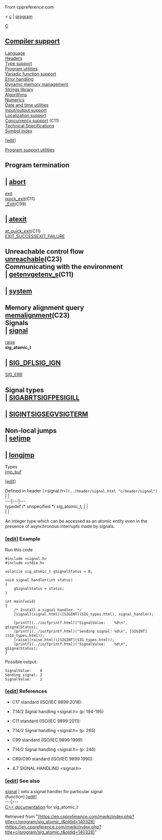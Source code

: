 From cppreference.com

< [c](../../c.html "c")‎ | [program](../program.html "c/program")

[ C](../../c.html "c")

[Compiler support](../compiler_support.html "c/compiler support")  
---  
[Language](../language.html "c/language")  
[Headers](../header.html "c/header")  
[Type support](../types.html "c/types")  
[Program utilities](../program.html "c/program")  
[Variadic function support](../variadic.html "c/variadic")  
[Error handling](../error.html "c/error")  
[Dynamic memory management](../memory.html "c/memory")  
[Strings library](../string.html "c/string")  
[Algorithms](../algorithm.html "c/algorithm")  
[Numerics](../numeric.html "c/numeric")  
[Date and time utilities](../chrono.html "c/chrono")  
[Input/output support](../io.html "c/io")  
[Localization support](../locale.html "c/locale")  
[Concurrency support](../thread.html "c/thread") (C11)  
[Technical Specifications](../experimental.html "c/experimental")  
[Symbol index](../index.html "c/symbol index")  
  
[[edit]](https://en.cppreference.com/mwiki/index.php?title=Template:c/navbar_content&action=edit)

[ Program support utilities](../program.html "c/program")

Program termination  
---  
| [abort](abort.html "c/program/abort")  
---  
[exit](exit.html "c/program/exit")  
[quick_exit](quick_exit.html "c/program/quick exit")(C11)  
[_Exit](_Exit.html "c/program/ Exit")(C99)  
  
| [atexit](atexit.html "c/program/atexit")  
---  
[at_quick_exit](at_quick_exit.html "c/program/at quick exit")(C11)  
[EXIT_SUCCESSEXIT_FAILURE](EXIT_status.html "c/program/EXIT status")  
  
Unreachable control flow  
[unreachable](unreachable.html "c/program/unreachable")(C23)  
Communicating with the environment  
| [getenvgetenv_s](getenv.html "c/program/getenv")(C11)  
---  
  
| [system](system.html "c/program/system")  
---  
  
  
  
Memory alignment query  
[memalignment](memalignment.html "c/program/memalignment")(C23)  
Signals  
| [signal](signal.html "c/program/signal")  
---  
[raise](raise.html "c/program/raise")  
**sig_atomic_t**  
  
| [SIG_DFLSIG_IGN](SIG_strategies.html "c/program/SIG strategies")  
---  
[SIG_ERR](SIG_ERR.html "c/program/SIG ERR")  
  
Signal types  
| [SIGABRTSIGFPESIGILL](SIG_types.html "c/program/SIG types")  
---  
  
| [SIGINTSIGSEGVSIGTERM](SIG_types.html "c/program/SIG types")  
---  
  
Non-local jumps  
| [setjmp](setjmp.html "c/program/setjmp")  
---  
  
| [longjmp](longjmp.html "c/program/longjmp")  
---  
  
Types  
[jmp_buf](jmp_buf.html "c/program/jmp buf")  
  
[[edit]](https://en.cppreference.com/mwiki/index.php?title=Template:c/program/navbar_content&action=edit)

Defined in header `[`<signal.h>`](../header/signal.html "c/header/signal")` |  |   
---|---|---  
typedef /* unspecified */ sig_atomic_t; |  |   
| |   
  
An integer type which can be accessed as an atomic entity even in the presence of asynchronous interrupts made by signals. 

### [[edit](https://en.cppreference.com/mwiki/index.php?title=c/program/sig_atomic_t&action=edit&section=1 "Edit section: Example")] Example

Run this code
    
    
    #include <signal.h>
    #include <stdio.h>
     
    volatile sig_atomic_t gSignalStatus = 0;
     
    void signal_handler(int status)
    {
        gSignalStatus = status;
    }
     
    int main(void)
    {
        /* Install a signal handler. */
        [signal](signal.html)([SIGINT](SIG_types.html), signal_handler);
     
        [printf](../io/fprintf.html)("SignalValue:    %d\n", gSignalStatus);
        [printf](../io/fprintf.html)("Sending signal: %d\n", [SIGINT](SIG_types.html));
        [raise](raise.html)([SIGINT](SIG_types.html));
        [printf](../io/fprintf.html)("SignalValue:    %d\n", gSignalStatus);
    }

Possible output: 
    
    
    SignalValue:    0
    Sending signal: 2
    SignalValue:    2

### [[edit](https://en.cppreference.com/mwiki/index.php?title=c/program/sig_atomic_t&action=edit&section=2 "Edit section: References")] References

  * C17 standard (ISO/IEC 9899:2018): 



    

  * 7.14/2 Signal handling <signal.h> (p: 194-195) 



  * C11 standard (ISO/IEC 9899:2011): 



    

  * 7.14/2 Signal handling <signal.h> (p: 265) 



  * C99 standard (ISO/IEC 9899:1999): 



    

  * 7.14/2 Signal handling <signal.h> (p: 246) 



  * C89/C90 standard (ISO/IEC 9899:1990): 



    

  * 4.7 SIGNAL HANDLING <signal.h>



### [[edit](https://en.cppreference.com/mwiki/index.php?title=c/program/sig_atomic_t&action=edit&section=3 "Edit section: See also")] See also

[ signal](signal.html "c/program/signal") |  sets a signal handler for particular signal   
(function) [[edit]](https://en.cppreference.com/mwiki/index.php?title=Template:c/program/dsc_signal&action=edit)  
---|---  
[C++ documentation](../../cpp/utility/program/sig_atomic_t.html "cpp/utility/program/sig atomic t") for sig_atomic_t  
  
Retrieved from "[https://en.cppreference.com/mwiki/index.php?title=c/program/sig_atomic_t&oldid=140328](https://en.cppreference.com/mwiki/index.php?title=c/program/sig_atomic_t&oldid=140328)" 
